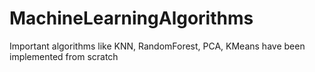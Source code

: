 # MachineLearningAlgorithms
Important algorithms like KNN, RandomForest, PCA, KMeans have been implemented from scratch
